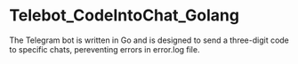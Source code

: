 # Telebot_CodeIntoChat_Golang
The Telegram bot is written in Go and is designed to send a three-digit code to specific chats, pereventing errors in error.log file. 
